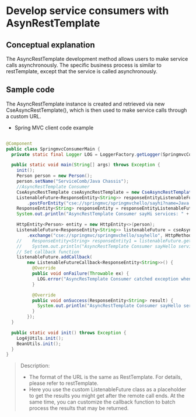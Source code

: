 # Develop service consumers with AsynRestTemplate

## Conceptual explanation

The AsyncRestTemplate development method allows users to make service calls asynchronously. The specific business process is similar to restTemplate, except that the service is called asynchronously.

## Sample code

The AsyncRestTemplate instance is created and retrieved via new CseAsyncRestTemplate(), which is then used to make service calls through a custom URL.

* Spring MVC client code example

```java

@Component
public class SpringmvcConsumerMain {
  private static final Logger LOG = LoggerFactory.getLogger(SpringmvcConsumerMain.class);

  public static void main(String[] args) throws Exception {
    init();
    Person person = new Person();
    person.setName("ServiceComb/Java Chassis");
    //AsyncRestTemplate Consumer
    CseAsyncRestTemplate cseAsyncRestTemplate = new CseAsyncRestTemplate();
    ListenableFuture<ResponseEntity<String>> responseEntityListenableFuture = cseAsyncRestTemplate
        .postForEntity("cse://springmvc/springmvchello/sayhi?name=Java Chassis", null, String.class);
    ResponseEntity<String> responseEntity = responseEntityListenableFuture.get();
    System.out.println("AsyncRestTemplate Consumer sayHi services: " + responseEntity.getBody());

    HttpEntity<Person> entity = new HttpEntity<>(person);
    ListenableFuture<ResponseEntity<String>> listenableFuture = cseAsyncRestTemplate
        .exchange("cse://springmvc/springmvchello/sayhello", HttpMethod.POST, entity, String.class);
    //    ResponseEntity<String> responseEntity1 = listenableFuture.get();
    //    System.out.println("AsyncRestTemplate Consumer sayHello services: " + responseEntity1.getBody());
    // Set callback function
    listenableFuture.addCallback(
        new ListenableFutureCallback<ResponseEntity<String>>() {
          @Override
          public void onFailure(Throwable ex) {
            LOG.error("AsyncResTemplate Consumer catched exception when sayHello, ", ex);
          }

          @Override
          public void onSuccess(ResponseEntity<String> result) {
            System.out.println("AsyncRestTemplate Consumer sayHello services: " + result.getBody());
          }
        });
  }

  public static void init() throws Exception {
    Log4jUtils.init();
    BeanUtils.init();
  }
}

```

> Description:
>
> * The format of the URL is the same as RestTemplate. For details, please refer to restTemplate.
> * Here you use the custom ListenableFuture class as a placeholder to get the results you might get after the remote call ends. At the same time, you can customize the callback function to batch process the results that may be returned.
